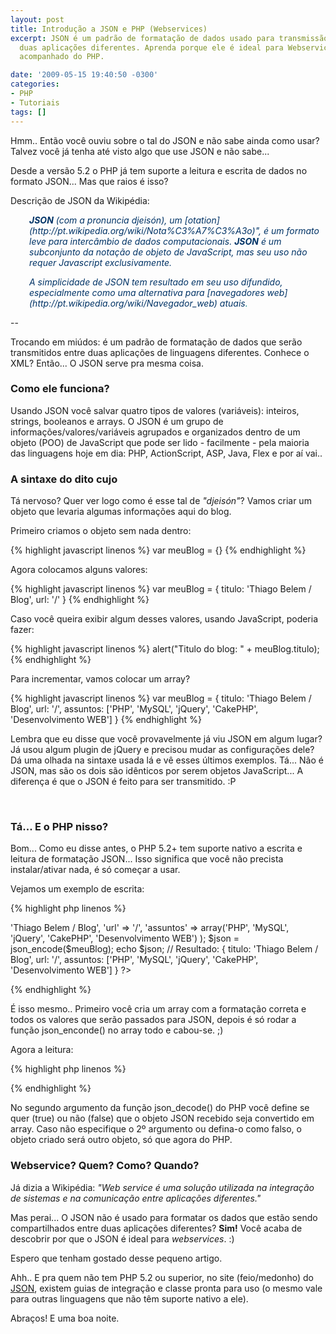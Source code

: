 ```yaml
---
layout: post
title: Introdução a JSON e PHP (Webservices)
excerpt: JSON é um padrão de formatação de dados usado para transmissão de dados entre
  duas aplicações diferentes. Aprenda porque ele é ideal para Webservices e como usá-lo
  acompanhado do PHP.

date: '2009-05-15 19:40:50 -0300'
categories:
- PHP
- Tutoriais
tags: []
---
```

Hmm.. Então você ouviu sobre o tal do JSON e não sabe ainda como usar? Talvez você já tenha até visto algo que use JSON e não sabe...

Desde a versão 5.2 o PHP já tem suporte a leitura e escrita de dados no formato JSON... Mas que raios é isso?

Descrição de JSON da Wikipédia:

<p style="padding-left: 30px;"><span style="color: #003366;"><em><strong>JSON</strong> (com a pronuncia </em><em>djeisón), um [otation](http://pt.wikipedia.org/wiki/Nota%C3%A7%C3%A3o)", é um formato leve para intercâmbio de dados computacionais. <strong>JSON</strong> é um subconjunto da notação de objeto de JavaScript, mas seu uso não requer Javascript exclusivamente.</em></span>

<p style="padding-left: 30px;"><span style="color: #008080;"><em><span style="color: #003366;">A simplicidade de JSON tem resultado em seu uso difundido, especialmente como uma alternativa para [navegadores web](http://pt.wikipedia.org/wiki/Navegador_web) atuais</span>.</em></span>

--

Trocando em miúdos: é um padrão de formatação de dados que serão transmitidos entre duas aplicações de linguagens diferentes. Conhece o XML? Então... O JSON serve pra mesma coisa.

<h3></h3>
<h3>Como ele funciona?</h3>
Usando JSON você salvar quatro tipos de valores (variáveis): inteiros, strings, booleanos e arrays. O JSON é um grupo de informações/valores/variáveis agrupados e organizados dentro de um objeto (POO) de JavaScript que pode ser lido - facilmente - pela maioria das linguagens hoje em dia: PHP, ActionScript, ASP, Java, Flex e por aí vai..

<h3>A sintaxe do dito cujo</h3>
Tá nervoso? Quer ver logo como é esse tal de <em>"djeisón"</em>? Vamos criar um objeto que levaria algumas informações aqui do blog.

Primeiro criamos o objeto sem nada dentro:


{% highlight javascript linenos %}
var meuBlog = {}
{% endhighlight %}

Agora colocamos alguns valores:


{% highlight javascript linenos %}
var meuBlog = {
titulo: 'Thiago Belem / Blog',
url: '/'
}
{% endhighlight %}

Caso você queira exibir algum desses valores, usando JavaScript, poderia fazer:


{% highlight javascript linenos %}
alert("Titulo do blog: " + meuBlog.titulo);
{% endhighlight %}

Para incrementar, vamos colocar um array?


{% highlight javascript linenos %}
var meuBlog = {
titulo: 'Thiago Belem / Blog',
url: '/',
assuntos: ['PHP', 'MySQL', 'jQuery', 'CakePHP', 'Desenvolvimento WEB']
}
{% endhighlight %}

Lembra que eu disse que você provavelmente já viu JSON em algum lugar? Já usou algum plugin de jQuery e precisou mudar as configurações dele? Dá uma olhada na sintaxe usada lá e vê esses últimos exemplos. Tá... Não é JSON, mas são os dois são idênticos por serem objetos JavaScript... A diferença é que o JSON é feito para ser transmitido. :P

<span style="color: #ffffff;">.</span>

<h3>Tá... E o PHP nisso?</h3>
Bom... Como eu disse antes, o PHP 5.2+ tem suporte nativo a escrita e leitura de formatação JSON... Isso significa que você não precista instalar/ativar nada, é só começar a usar.

Vejamos um exemplo de escrita:


{% highlight php linenos %}
<?php

$meuBlog = array(
'titulo' => 'Thiago Belem / Blog',
'url' => '/',
'assuntos' => array('PHP', 'MySQL', 'jQuery', 'CakePHP', 'Desenvolvimento WEB')
);

$json = json_encode($meuBlog);

echo $json;
// Resultado: { titulo: 'Thiago Belem / Blog', url: '/', assuntos: ['PHP', 'MySQL', 'jQuery', 'CakePHP', 'Desenvolvimento WEB'] }

?>
{% endhighlight %}

É isso mesmo.. Primeiro você cria um array com a formatação correta e todos os valores que serão passados para JSON, depois é só rodar a função json_enconde() no array todo e cabou-se. ;)

Agora a leitura:


{% highlight php linenos %}
<?php

// Recebe uma string no formato JSON
$usuario = "{ nome: 'Fulano da Silva', ativo: true, nascimento: '2009/05/12' }";

$meuUsuario = json_decode($usuario, true);

echo $meuUsuario['nome']; // Fulano da Silva
echo $meuUsuario['nascimento']; // 2009/05/12

?>
{% endhighlight %}

No segundo argumento da função json_decode() do PHP você define se quer (true) ou não (false) que o objeto JSON recebido seja convertido em array. Caso não especifique o 2º argumento ou defina-o como falso, o objeto criado será outro objeto, só que agora do PHP.

<h3>Webservice? Quem? Como? Quando?</h3>
Já dizia a Wikipédia: <em>"Web service é uma solução utilizada na integração de sistemas e na comunicação entre aplicações diferentes."</em>

Mas perai... O JSON não é usado para formatar os dados que estão sendo compartilhados entre duas aplicações diferentes? <strong>Sim!</strong> Você acaba de descobrir por que o JSON é ideal para <em>webservices</em>. :)

Espero que tenham gostado desse pequeno artigo.

Ahh.. E pra quem não tem PHP 5.2 ou superior, no site (feio/medonho) do [JSON](http://www.json.org/), existem guias de integração e classe pronta para uso (o mesmo vale para outras linguagens que não têm suporte nativo a ele).

Abraços! E uma boa noite.

